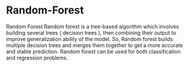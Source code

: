 # Random-Forest
Random Forest
Random forest is a tree-based algorithm which involves building several trees ( decision trees ), then combining their output to improve generalization ability of the model. So, Random forest builds multiple decision trees and merges them together to get a more accurate and stable prediction.
Random forest can be used for both classification and regression problems.
